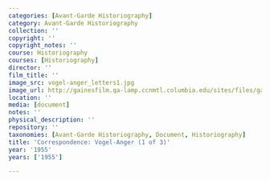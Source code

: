 ```yaml
---
categories: [Avant-Garde Historiography]
category: Avant-Garde Historiography
collection: ''
copyright: ''
copyright_notes: ''
course: Historiography
courses: [Historiography]
director: ''
film_title: ''
image_src: vogel-anger_letters1.jpg
image_url: http://gainesfilm.qa-lamp.ccnmtl.columbia.edu/sites/files/gainesfilm/images/vogel-anger_letters1.jpg
location: ''
media: [document]
notes: ''
physical_description: ''
repository: ''
taxonomies: [Avant-Garde Historiography, Document, Historiography]
title: 'Correspondence: Vogel-Anger (1 of 3)'
year: '1955'
years: ['1955']

---
```


